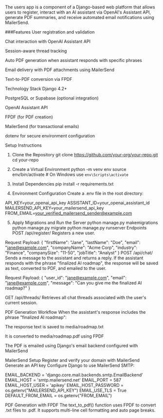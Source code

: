 The users app is a component of a Django-based web platform that allows users to register, interact with an AI assistant via OpenAI's Assistant API, generate PDF summaries, and receive automated email notifications using MailerSend.

###Features
User registration and validation

Chat interaction with OpenAI Assistant API

Session-aware thread tracking

Auto PDF generation when assistant responds with specific phrases

Email delivery with PDF attachments using MailerSend

Text-to-PDF conversion via FPDF

Technology Stack
Django 4.2+

PostgreSQL or Supabase (optional integration)

OpenAI Assistant API

FPDF (for PDF creation)

MailerSend (for transactional emails)

dotenv for secure environment configuration

Setup Instructions
1. Clone the Repository
git clone https://github.com/your-org/your-repo.git
cd your-repo

2. Create a Virtual Environment
python -m venv env
source env/bin/activate  # On Windows use `env\Scripts\activate`

3. Install Dependencies
pip install -r requirements.txt

4. Environment Configuration
Create a .env file in the root directory:

API_KEY=your_openai_api_key
ASSISTANT_ID=your_openai_assistant_id
MAILERSEND_API_KEY=your_mailersend_api_key
FROM_EMAIL=your_verified_mailersend_sender@example.com

5. Apply Migrations and Run the Server
python manage.py makemigrations
python manage.py migrate
python manage.py runserver
Endpoints
POST /api/register/
Registers a new user.

Request Payload:
{
  "firstName": "Jane",
  "lastName": "Doe",
  "email": "jane@example.com",
  "companyName": "Acme Corp",
  "industry": "Finance",
  "companySize": "11-50",
  "jobTitle": "Analyst"
}
POST /api/chat/
Sends a message to the assistant and returns a reply. If the assistant responds with the phrase "finalized AI roadmap", the response will be saved as text, converted to PDF, and emailed to the user.

Request Payload:
{
  "user_id": "jane@example.com",
  "email": "jane@example.com",
  "message": "Can you give me the finalized AI roadmap?"
}

GET /api/threads/
Retrieves all chat threads associated with the user's current session.

PDF Generation Workflow
When the assistant's response includes the phrase "finalized AI roadmap":

The response text is saved to media/roadmap.txt

It is converted to media/roadmap.pdf using FPDF

The PDF is emailed using Django's email backend configured with MailerSend

MailerSend Setup
Register and verify your domain with MailerSend
Generate an API key
Configure Django to use MailerSend SMTP:

EMAIL_BACKEND = 'django.core.mail.backends.smtp.EmailBackend'
EMAIL_HOST = 'smtp.mailersend.net'
EMAIL_PORT = 587
EMAIL_HOST_USER = 'apikey'
EMAIL_HOST_PASSWORD = os.getenv("MAILERSEND_API_KEY")
EMAIL_USE_TLS = True
DEFAULT_FROM_EMAIL = os.getenv("FROM_EMAIL")

PDF Generation with FPDF
The text_to_pdf() function uses FPDF to convert .txt files to .pdf. It supports multi-line cell formatting and auto page breaks.
